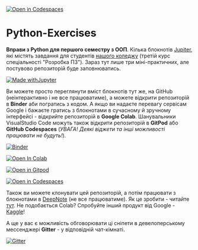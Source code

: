 [![Open in Codespaces](https://classroom.github.com/assets/launch-codespace-7f7980b617ed060a017424585567c406b6ee15c891e84e1186181d67ecf80aa0.svg)](https://classroom.github.com/open-in-codespaces?assignment_repo_id=11913075)
# Python-Exercises
**Вправи з  Python для першого семестру з ООП**. Кілька блокнотів [Jupiter](https://jupyter.org/), які містять завдання для студентів [нашого коледжу](http://polytechnic.poltava.ua) (третій курс спеціальності "Розробка ПЗ"). Зараз тут лише три міні-практичних, але постувово репозиторій буде заповнюватись.

[![Made withJupyter](https://img.shields.io/badge/Made%20with-Jupyter-orange?style=for-the-badge&logo=Jupyter)](https://jupyter.org/try)

Ви можете просто переглянути вміст блокнотів тут же, на GitHub (неінтерактивно і не все працюватиме), а можете відкрити репозиторій в **Binder** аби погратись з кодом. А якщо ви надаєте перевагу сервісам Google і бажаєте гратись з блокнотами в сучасному й зручному інтерфейсі - відкрийте репозиторій в **Google Colab**. Шанувальники VisualStudio Code можуть також відкрити репозиторій в **GitPod**  або  **GitHub Codespaces** (_УВАГА! Деякі віджети та інші можливості працювати не будуть!_).

[![Binder](https://mybinder.org/badge_logo.svg)](https://mybinder.org/v2/gh/ppc-ntu-khpi/Python-Exercises/main)

[![Open In Colab](https://colab.research.google.com/assets/colab-badge.svg)](https://colab.research.google.com/github/ppc-ntu-khpi/Python-Exercises/blob/main)

[![Open in Gitpod](https://gitpod.io/button/open-in-gitpod.svg)](https://gitpod.io/#https://github.com/ppc-ntu-khpi/Python-Exercises/)

[![Open in Codespaces](https://img.shields.io/badge/Open%20in-Codespace-red)](https://github.com/codespaces/)

Також ви можете клонувати цей репозиторій, а потім працювати з блокнотами в [DeepNote](https://deepnote.com/) (не все працюватиме). Як це зробити - читайте [тут](https://docs.deepnote.com/integrations/github). Не подобається Colab? Спробуйте інший продукт від Google - [Kaggle](https://www.kaggle.com/)!

А ще у вас є можливість обговорювати ці сніпети в девелоперському мессенджері **Gitter** - у відповідній чат-кімнаті.

[![Gitter](https://badges.gitter.im/PPC-SE-2020/OOP.svg)](https://gitter.im/PPC-SE-2020/OOP?utm_source=badge&utm_medium=badge&utm_campaign=pr-badge)
